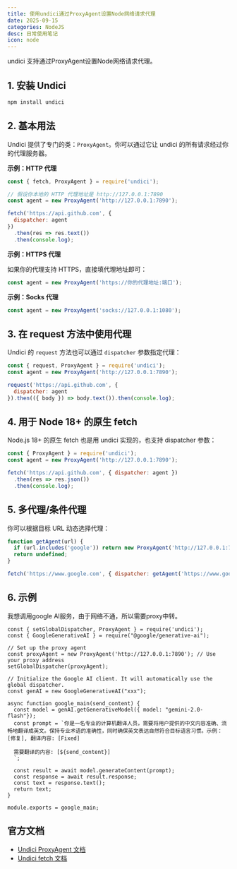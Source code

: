 ```yaml
---
title: 使用undici通过ProxyAgent设置Node网络请求代理
date: 2025-09-15
categories: NodeJS
desc: 日常使用笔记
icon: node
---
```


undici 支持通过ProxyAgent设置Node网络请求代理。

## 1. 安装 Undici

```bash
npm install undici
```

## 2. 基本用法

Undici 提供了专门的类：`ProxyAgent`。你可以通过它让 undici 的所有请求经过你的代理服务器。

**示例：HTTP 代理**

```javascript
const { fetch, ProxyAgent } = require('undici');

// 假设你本地的 HTTP 代理地址是 http://127.0.0.1:7890
const agent = new ProxyAgent('http://127.0.0.1:7890');

fetch('https://api.github.com', { 
  dispatcher: agent 
})
  .then(res => res.text())
  .then(console.log);
```

**示例：HTTPS 代理**

如果你的代理支持 HTTPS，直接填代理地址即可：

```javascript
const agent = new ProxyAgent('https://你的代理地址:端口');
```

**示例：Socks 代理**

```javascript
const agent = new ProxyAgent('socks://127.0.0.1:1080');
```


## 3. 在 request 方法中使用代理

Undici 的 `request` 方法也可以通过 `dispatcher` 参数指定代理：

```javascript
const { request, ProxyAgent } = require('undici');
const agent = new ProxyAgent('http://127.0.0.1:7890');

request('https://api.github.com', {
  dispatcher: agent
}).then(({ body }) => body.text()).then(console.log);
```


## 4. 用于 Node 18+ 的原生 fetch

Node.js 18+ 的原生 fetch 也是用 undici 实现的，也支持 dispatcher 参数：

```javascript
const { ProxyAgent } = require('undici');
const agent = new ProxyAgent('http://127.0.0.1:7890');

fetch('https://api.github.com', { dispatcher: agent })
  .then(res => res.json())
  .then(console.log);
```


## 5. 多代理/条件代理

你可以根据目标 URL 动态选择代理：

```javascript
function getAgent(url) {
  if (url.includes('google')) return new ProxyAgent('http://127.0.0.1:7890');
  return undefined;
}

fetch('https://www.google.com', { dispatcher: getAgent('https://www.google.com') });
```

## 6. 示例

我想调用google AI服务，由于网络不通，所以需要proxy中转。

```
const { setGlobalDispatcher, ProxyAgent } = require('undici');
const { GoogleGenerativeAI } = require("@google/generative-ai");

// Set up the proxy agent
const proxyAgent = new ProxyAgent('http://127.0.0.1:7890'); // Use your proxy address
setGlobalDispatcher(proxyAgent);

// Initialize the Google AI client. It will automatically use the global dispatcher.
const genAI = new GoogleGenerativeAI("xxx");

async function google_main(send_content) {
  const model = genAI.getGenerativeModel({ model: "gemini-2.0-flash"});
  const prompt = `你是一名专业的计算机翻译人员，需要将用户提供的中文内容准确、流畅地翻译成英文。保持专业术语的准确性，同时确保英文表达自然符合目标语言习惯。示例：[修复], 翻译内容: [Fixed]

  需要翻译的内容: [${send_content}]
  `;

  const result = await model.generateContent(prompt);
  const response = await result.response;
  const text = response.text();
  return text;
}

module.exports = google_main;

```


## 官方文档

- [Undici ProxyAgent 文档](https://undici.nodejs.org/#/docs/api/ProxyAgent)
- [Undici fetch 文档](https://undici.nodejs.org/#/docs/api/fetch/)
